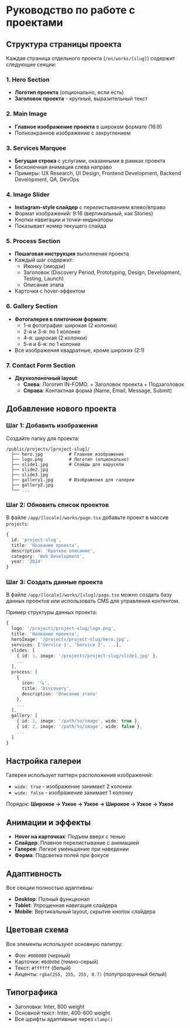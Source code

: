 # Руководство по работе с проектами

## Структура страницы проекта

Каждая страница отдельного проекта (`/en/works/[slug]`) содержит следующие секции:

### 1. Hero Section
- **Логотип проекта** (опционально, если есть)
- **Заголовок проекта** - крупный, выразительный текст

### 2. Main Image
- **Главное изображение проекта** в широком формате (16:9)
- Полноэкранное изображение с закруглением

### 3. Services Marquee
- **Бегущая строка** с услугами, оказанными в рамках проекта
- Бесконечная анимация слева направо
- Примеры: UX Research, UI Design, Frontend Development, Backend Development, QA, DevOps

### 4. Image Slider
- **Instagram-style слайдер** с перелистыванием влево/вправо
- Формат изображений: 9:16 (вертикальный, как Stories)
- Кнопки навигации и точки-индикаторы
- Показывает номер текущего слайда

### 5. Process Section
- **Пошаговая инструкция** выполнения проекта
- Каждый шаг содержит:
  - Иконку (эмодзи)
  - Заголовок (Discovery Period, Prototyping, Design, Development, Testing, Launch)
  - Описание этапа
- Карточки с hover-эффектом

### 6. Gallery Section
- **Фотогалерея в плиточном формате**:
  - 1-я фотография: широкая (2 колонки)
  - 2-я и 3-я: по 1 колонке
  - 4-я: широкая (2 колонки)
  - 5-я и 6-я: по 1 колонке
- Все изображения квадратные, кроме широких (2:1)

### 7. Contact Form Section
- **Двухколоночный layout**:
  - **Слева**: Логотип IN-FOMO. + Заголовок проекта + Подзаголовок
  - **Справа**: Контактная форма (Name, Email, Message, Submit)

## Добавление нового проекта

### Шаг 1: Добавить изображения
Создайте папку для проекта:
```
/public/projects/[project-slug]/
  ├── hero.jpg          # Главное изображение
  ├── logo.png          # Логотип (опционально)
  ├── slide1.jpg        # Слайды для карусели
  ├── slide2.jpg
  ├── slide3.jpg
  ├── gallery1.jpg      # Изображения для галереи
  ├── gallery2.jpg
  └── ...
```

### Шаг 2: Обновить список проектов
В файле `/app/[locale]/works/page.tsx` добавьте проект в массив `projects`:

```typescript
{
  id: 'project-slug',
  title: 'Название проекта',
  description: 'Краткое описание',
  category: 'Web Development',
  year: '2024'
}
```

### Шаг 3: Создать данные проекта
В файле `/app/[locale]/works/[slug]/page.tsx` можно создать базу данных проектов или использовать CMS для управления контентом.

Пример структуры данных проекта:
```typescript
{
  logo: '/projects/project-slug/logo.png',
  title: 'Название проекта',
  heroImage: '/projects/project-slug/hero.jpg',
  services: ['Service 1', 'Service 2', ...],
  slides: [
    { id: 1, image: '/projects/project-slug/slide1.jpg' },
    ...
  ],
  process: [
    {
      icon: '🔍',
      title: 'Discovery',
      description: 'Описание этапа'
    },
    ...
  ],
  gallery: [
    { id: 1, image: '/path/to/image', wide: true },
    { id: 2, image: '/path/to/image', wide: false },
    ...
  ]
}
```

## Настройка галереи

Галерея использует паттерн расположения изображений:
- `wide: true` - изображение занимает 2 колонки
- `wide: false` - изображение занимает 1 колонку

Порядок: **Широкое → Узкое → Узкое → Широкое → Узкое → Узкое**

## Анимации и эффекты

- **Hover на карточках**: Подъем вверх с тенью
- **Слайдер**: Плавное перелистывание с анимацией
- **Галерея**: Легкое уменьшение при наведении
- **Форма**: Подсветка полей при фокусе

## Адаптивность

Все секции полностью адаптивны:
- **Desktop**: Полный функционал
- **Tablet**: Упрощенная навигация слайдера
- **Mobile**: Вертикальный layout, скрытие кнопок слайдера

## Цветовая схема

Все элементы используют основную палитру:
- Фон: `#000000` (черный)
- Карточки: `#0d0d0d` (темно-серый)
- Текст: `#ffffff` (белый)
- Акценты: `rgba(255, 255, 255, 0.7)` (полупрозрачный белый)

## Типографика

- Заголовки: Inter, 800 weight
- Основной текст: Inter, 400-600 weight
- Все шрифты адаптивные через `clamp()`
